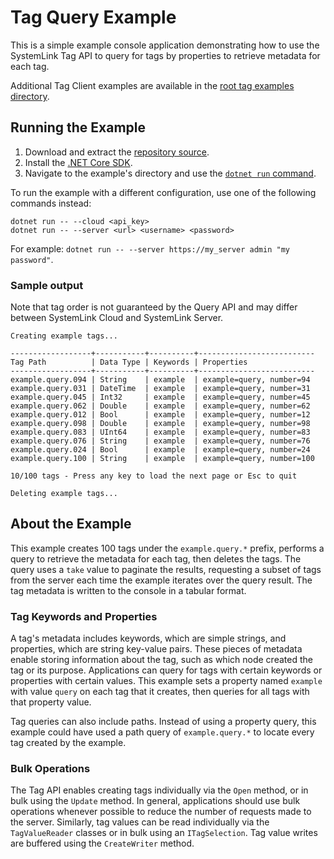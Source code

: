 Tag Query Example
=================

This is a simple example console application demonstrating how to use the
SystemLink Tag API to query for tags by properties to retrieve metadata for
each tag.

Additional Tag Client examples are available in the [root tag examples directory](..).

Running the Example
-------------------

1. Download and extract the [repository source](https://github.com/ni/systemlink-client-docs/archive/master.zip).
2. Install the [.NET Core SDK](https://dotnet.microsoft.com/download/dotnet-core).
3. Navigate to the example's directory and use the [`dotnet run` command](https://docs.microsoft.com/en-us/dotnet/core/tools/dotnet-run?tabs=netcore21).

To run the example with a different configuration, use one of the following
commands instead:

```
dotnet run -- --cloud <api_key>
dotnet run -- --server <url> <username> <password>
```

For example: `dotnet run -- --server https://my_server admin "my password"`.

### Sample output

Note that tag order is not guaranteed by the Query API and may differ between
SystemLink Cloud and SystemLink Server.

```
Creating example tags...

------------------+-----------+----------+--------------------------
Tag Path          | Data Type | Keywords | Properties
------------------+-----------+----------+--------------------------
example.query.094 | String    | example  | example=query, number=94
example.query.031 | DateTime  | example  | example=query, number=31
example.query.045 | Int32     | example  | example=query, number=45
example.query.062 | Double    | example  | example=query, number=62
example.query.012 | Bool      | example  | example=query, number=12
example.query.098 | Double    | example  | example=query, number=98
example.query.083 | UInt64    | example  | example=query, number=83
example.query.076 | String    | example  | example=query, number=76
example.query.024 | Bool      | example  | example=query, number=24
example.query.100 | String    | example  | example=query, number=100

10/100 tags - Press any key to load the next page or Esc to quit

Deleting example tags...
```

About the Example
-----------------

This example creates 100 tags under the `example.query.*` prefix, performs a
query to retrieve the metadata for each tag, then deletes the tags. The query
uses a `take` value to paginate the results, requesting a subset of tags from
the server each time the example iterates over the query result. The tag
metadata is written to the console in a tabular format.

### Tag Keywords and Properties

A tag's metadata includes keywords, which are simple strings, and properties,
which are string key-value pairs. These pieces of metadata enable storing
information about the tag, such as which node created the tag or its purpose.
Applications can query for tags with certain keywords or properties with certain
values. This example sets a property named `example` with value `query` on each
tag that it creates, then queries for all tags with that property value.

Tag queries can also include paths. Instead of using a property query, this
example could have used a path query of `example.query.*` to locate every tag
created by the example.

### Bulk Operations

The Tag API enables creating tags individually via the `Open` method, or in bulk
using the `Update` method. In general, applications should use bulk operations
whenever possible to reduce the number of requests made to the server.
Similarly, tag values can be read individually via the `TagValueReader` classes
or in bulk using an `ITagSelection`. Tag value writes are buffered using the
`CreateWriter` method.
